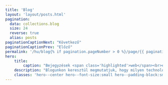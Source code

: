 ```yaml
---
title: 'Blog'
layout: 'layout/posts.html'
pagination:
  data: collections.blog
  size: 24
  reverse: true
  alias: posts
paginationCaptionNext: "Következő"
paginationCaptionPrev: "Előző"
permalink: '/hu/blog{% if pagination.pageNumber > 0 %}/page/{{ pagination.pageNumber }}{% endif %}/index.html'
hero:
    title:
        caption: "Bejegyzések <span class='highlighted'>web</span><br>és <span class='highlighted'>fejlesztés</span> témában"
    description: "Blogunkon keresztül megmutatjuk, hogy milyen technológiákkal dolgozunk és hogyan látjuk a webet."
    classes: 'hero--center hero--font-size:small hero--padding-block:small'
---
```

